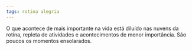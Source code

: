 ```yaml
---
tags: rotina alegria
---
```

O que acontece de mais importante na vida está diluído nas nuvens da rotina, repleta de atividades e acontecimentos de menor importância. São poucos os momentos ensolarados.

